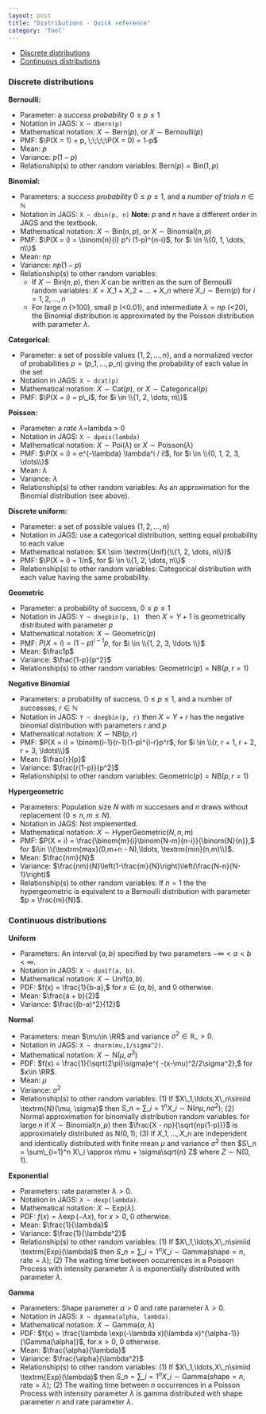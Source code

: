 ```yaml
---
layout: post
title: "Distributions - Quick reference"
category: 'Tool'
---
```


- [Discrete distributions](#discrete)
- [Continuous distributions](#continuous)


### Discrete distributions <a name="discrete"></a>

**Bernoulli:**

- Parameter: a *success probability* $0\leq p \leq 1$
- Notation in JAGS: ``X ~ dbern(p)``
- Mathematical notation: $X \sim \textrm{Bern}(p)$, or $X \sim \textrm{Bernoulli}(p)$
- PMF: $\P(X = 1) = p, \;\;\;\;\P(X = 0) = 1-p$
- Mean: $p$
- Variance: $p(1-p)$
- Relationship(s) to other random variables: $\textrm{Bern}(p) = \textrm{Bin}(1, p)$

**Binomial:**

- Parameters: a *success probability* $0 \leq p \leq 1$, and a *number of trials* $n \in \mathbb{N}$
- Notation in JAGS: ``X ~ dbin(p, n)`` **Note:** $p$ and $n$ have a different order in JAGS and the textbook.
- Mathematical notation: $X \sim \textrm{Bin}(n, p)$, or  $X \sim \textrm{Binomial}(n, p)$
- PMF: $\P(X = i) = \binom{n}{i} p^i (1-p)^{n-i}$, for $i \in \\{0, 1, \dots, n\\}$
- Mean: $np$
- Variance: $np(1-p)$
- Relationship(s) to other random variables:
	* If $X \sim \textrm{Bin}(n, p)$, then $X$ can be written as the sum of Bernoulli random variables: $X = X\_1 + X\_2 + \ldots + X\_n$ where $X\_i\sim \textrm{Bern}(p)$ for $i=1,2, \ldots, n$
	* For large $n$ (>100), small $p$ (<0.01), and intermediate $\lambda = np$ (<20), the Binomial distribution is approximated by the Poisson distribution with parameter $\lambda$.  

**Categorical:**

- Parameter: a set of possible values $\{1, 2, \dots, n\}$, and a normalized vector of probabilities $p = (p\_1, \dots, p\_n)$ giving the probability of each value in the set
- Notation in JAGS: ``X ~ dcat(p)``
- Mathematical notation: $X \sim \textrm{Cat}(p)$, or $X \sim \textrm{Categorical}(p)$
- PMF: $\P(X = i) = p\_i$, for $i \in \\{1, 2, \dots, n\\}$

**Poisson:** 

- Parameter: a *rate* $\lambda=$lambda > 0
- Notation in JAGS: ``X ~ dpois(lambda)``
- Mathematical notation: $X \sim \textrm{Poi}(\lambda)$ or $X \sim \textrm{Poisson}(\lambda)$
- PMF: $\P(X = i) = e^{-\lambda} \lambda^i / i!$, for $i \in \\{0, 1, 2, 3, \dots\\}$
- Mean: $\lambda$
- Variance: $\lambda$
- Relationship(s) to other random variables: As an approximation for the Binomial distribution (see above). 

**Discrete uniform:** 

- Parameter: a set of possible values $\{1, 2, \dots, n\}$
- Notation in JAGS: use a categorical distribution, setting equal probability to each value
- Mathematical notation: $X \sim \textrm{Unif}(\\{1, 2, \dots, n\\})$
- PMF: $\P(X = i) = 1/n$, for $i \in \\{1, 2, \dots, n\\}$
- Relationship(s) to other random variables: Categorical distribution with each value having the same probability. 

**Geometric**

- Parameter: a probability of success, $0 \leq p \leq 1$
- Notation in JAGS: ```Y ~ dnegbin(p, 1) ``` then $X = Y + 1$ is geometrically distributed with parameter $p$
- Mathematical notation: $X \sim \textrm{Geometric}(p)$
- PMF: $P(X = i) = (1-p)^{i-1}p$, for $i \in \\{1, 2, 3, \ldots \\}$
- Mean: $\frac1p$
- Variance: $\frac{1-p}{p^2}$
- Relationship(s) to other random variables:  $\textrm{Geometric}(p) = \textrm{NB}(p, r = 1)$

**Negative Binomial**

- Parameters: a probability of success, $0 \leq p \leq 1$, and a number of successes, $r\in \mathbb{N}$
- Notation in JAGS: ```Y ~ dnegbin(p, r)``` then $X = Y + r$ has the negative binomial distribution with parameters $r$ and $p$  
- Mathematical notation: $X \sim \textrm{NB}(p, r)$
- PMF: $P(X = i) = \binom{i-1}{r-1}(1-p)^{i-r}p^r$, for $i \in \\{r, r + 1, r + 2, r + 3, \ldots\\}$
- Mean: $\frac{r}{p}$
- Variance: $\frac{r(1-p)}{p^2}$
- Relationship(s) to other random variables:  $\textrm{Geometric}(p) = \textrm{NB}(p, r = 1)$


**Hypergeometric** 

- Parameters: Population size $N$ with $m$ successes and $n$ draws without replacement ($0 \leq n, m \leq N$). 
- Notation in JAGS: Not implemented. 
- Mathematical notation: $X \sim \textrm{HyperGeometric}(N, n, m)$
- PMF: $P(X = i) = \frac{\binom{m}{i}\binom{N-m}{n-i}}{\binom{N}{n}},$ for $i\in \\{\textrm{max}(0,m+n - N),\ldots, \textrm{min}(n,m)\\}$.
- Mean: $\frac{nm}{N}$
- Variance: $\frac{nm}{N}\left(1-\frac{m}{N}\right)\left(\frac{N-n}{N-1}\right)$
- Relationship(s) to other random variables: If $n=1$ the the hypergeometric is equivalent to a Bernoulli distribution with parameter $p = \frac{m}{N}$. 


### Continuous distributions <a name="continuous"></a>

**Uniform**

- Parameters: An interval $(a,b)$ specified by two parameters $-\infty < a < b < \infty$.
- Notation in JAGS: ``X ~ dunif(a, b)``.
- Mathematical notation: $X \sim \textrm{Unif}(a, b)$.
- PDF: $f(x) = \frac{1}{b-a},$ for $x\in (a,b)$, and $0$ otherwise.
- Mean: $\frac{a + b}{2}$
- Variance: $\frac{(b-a)^2}{12}$

**Normal**

- Parameters: mean $\mu\in \RR$ and variance $\sigma^2\in \mathbb{R}\_{>0}$.
- Notation in JAGS: ``X ~ dnorm(mu,1/sigma^2)``.
- Mathematical notation: $X \sim \textrm{N}(\mu, \sigma^2)$
- PDF: $f(x) = \frac{1}{\sqrt{2\pi}\sigma}e^{ -(x-\mu)^2/2\sigma^2},$ for $x\in \RR$.
- Mean: $\mu$
- Variance: $\sigma^2$
- Relationship(s) to other random variables: (1) If $X\_1,\ldots,X\_n\simiid \textrm{N}(\mu, \sigma)$ then $S\_n = \sum\_{i=1}^n X\_i \sim \textrm{N}(n\mu, n\sigma^2)$; (2) Normal approximation for binomially distribution random variables: for large $n$ if $X\sim\mathrm{Binomial}(n,p)$ then $\frac{X - np}{\sqrt{np(1-p)}}$ is approximately distributed as $\mathrm{N}(0,1)$; (3) If $X\_1,\ldots,X\_n$ are independent and identically distributed with finite mean $\mu$ and variance $\sigma^2$ then $S\_n = \sum\_{i=1}^n X\_i \approx n\mu + \sigma\sqrt{n} Z$ where $Z\sim\mathrm{N}(0,1)$. 

**Exponential**

- Parameters: rate parameter $\lambda>0$. 
- Notation in JAGS: ``X ~ dexp(lambda)``.
- Mathematical notation: $X \sim \textrm{Exp}(\lambda)$.
- PDF: $f(x) = \lambda \exp(-\lambda x),$ for $x>0$, $0$ otherwise.
- Mean: $\frac{1}{\lambda}$
- Variance: $\frac{1}{\lambda^2}$
- Relationship(s) to other random variables: (1) If $X\_1,\ldots,X\_n\simiid \textrm{Exp}(\lambda)$ then $S\_n = \sum\_{i=1}^n X\_i \sim \textrm{Gamma}(\mbox{shape} = n, \mbox{rate} = \lambda)$; (2) The waiting time between occurrences in a Poisson Process with intensity parameter $\lambda$ is exponentially distributed with parameter $\lambda$. 

**Gamma**

- Parameters: Shape parameter $\alpha>0$ and rate parameter $\lambda>0$. 
- Notation in JAGS: ``X ~ dgamma(alpha, lambda)``. 
- Mathematical notation: $X \sim \textrm{Gamma}(\alpha, \lambda)$
- PDF: $f(x) = \frac{\lambda \exp(-\lambda x)(\lambda x)^{\alpha-1}}{\Gamma(\alpha)}$, for $x>0$, $0$ otherwise. 
- Mean: $\frac{\alpha}{\lambda}$
- Variance: $\frac{\alpha}{\lambda^2}$
- Relationship(s) to other random variables: (1) If $X\_1,\ldots,X\_n\simiid \textrm{Exp}(\lambda)$ then $S\_n = \sum\_{i=1}^n X\_i \sim \textrm{Gamma}(\mbox{shape} = n, \mbox{rate} = \lambda)$; (2) The waiting time between $n$ occurrences in a Poisson Process with intensity parameter $\lambda$ is gamma distributed with shape parameter $n$ and rate parameter $\lambda$. 
